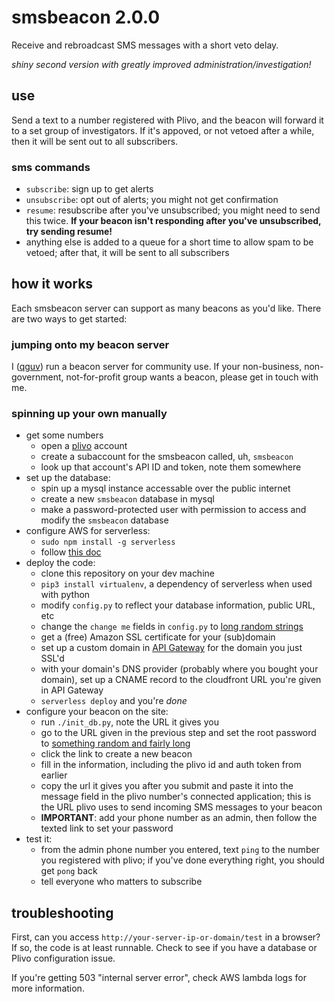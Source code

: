# smsbeacon 2.0.0

Receive and rebroadcast SMS messages with a short veto delay.

_shiny second version with greatly improved administration/investigation!_

## use

Send a text to a number registered with Plivo, and the beacon will forward it to a set group of investigators. If it's appoved, or not vetoed after a while, then it will be sent out to all subscribers.

### sms commands

- `subscribe`: sign up to get alerts
- `unsubscribe`: opt out of alerts; you might not get confirmation
- `resume`: resubscribe after you've unsubscribed; you might need to send this twice. **If your beacon isn't responding after you've unsubscribed, try sending resume!**
- anything else is added to a queue for a short time to allow spam to be vetoed; after that, it will be sent to all subscribers

## how it works

Each smsbeacon server can support as many beacons as you'd like. There are two ways to get started:

### jumping onto my beacon server

I ([qguv](https://github.com/qguv)) run a beacon server for community use. If your non-business, non-government, not-for-profit group wants a beacon, please get in touch with me.

### spinning up your own manually

- get some numbers
  - open a [plivo][] account
  - create a subaccount for the smsbeacon called, uh, `smsbeacon`
  - look up that account's API ID and token, note them somewhere
- set up the database:
  - spin up a mysql instance accessable over the public internet
  - create a new `smsbeacon` database in mysql
  - make a password-protected user with permission to access and modify the `smsbeacon` database
- configure AWS for serverless:
  - `sudo npm install -g serverless`
  - follow [this doc](https://serverless.com/framework/docs/providers/aws/guide/credentials)
- deploy the code:
  - clone this repository on your dev machine
  - `pip3 install virtualenv`, a dependency of serverless when used with python
  - modify `config.py` to reflect your database information, public URL, etc
  - change the `change me` fields in `config.py` to [long random strings][random]
  - get a (free) Amazon SSL certificate for your (sub)domain
  - set up a custom domain in [API Gateway](https://console.aws.amazon.com/apigateway/home?region=us-east-1#/custom-domain-names) for the domain you just SSL'd
  - with your domain's DNS provider (probably where you bought your domain), set up a CNAME record to the cloudfront URL you're given in API Gateway
  - `serverless deploy` and you're _done_
- configure your beacon on the site:
  - run `./init_db.py`, note the URL it gives you
  - go to the URL given in the previous step and set the root password to [something random and fairly long][random]
  - click the link to create a new beacon
  - fill in the information, including the plivo id and auth token from earlier
  - copy the url it gives you after you submit and paste it into the message field in the plivo number's connected application; this is the URL plivo uses to send incoming SMS messages to your beacon
  - **IMPORTANT**: add your phone number as an admin, then follow the texted link to set your password
- test it:
  - from the admin phone number you entered, text `ping` to the number you registered with plivo; if you've done everything right, you should get `pong` back
  - tell everyone who matters to subscribe

[plivo]: https://plivo.com/
[random]: https://www.random.org/passwords/?num=100&len=24&format=html&rnd=new

## troubleshooting

First, can you access `http://your-server-ip-or-domain/test` in a browser? If so, the code is at least runnable. Check to see if you have a database or Plivo configuration issue.

If you're getting 503 "internal server error", check AWS lambda logs for more information.
